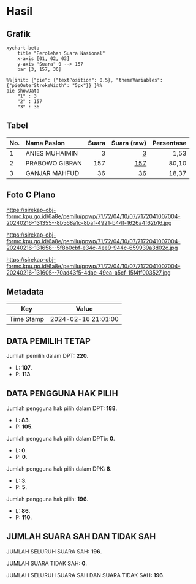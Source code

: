 # Hasil

## Grafik

```mermaid
xychart-beta
    title "Perolehan Suara Nasional"
    x-axis [01, 02, 03]
    y-axis "Suara" 0 --> 157
    bar [3, 157, 36]
```

```mermaid
%%{init: {"pie": {"textPosition": 0.5}, "themeVariables": {"pieOuterStrokeWidth": "5px"}} }%%
pie showData
    "1" : 3
    "2" : 157
    "3" : 36
```

## Tabel

| No. | Nama Paslon    | Suara | Suara (raw) | Persentase |
|:--- |:-------------- | -----:| -----------:| ----------:|
| 1   | ANIES MUHAIMIN | 3     | [3][p-1]    | 1,53       |
| 2   | PRABOWO GIBRAN | 157   | [157][p-2]  | 80,10      |
| 3   | GANJAR MAHFUD  | 36    | [36][p-3]   | 18,37      |


[p-1]: https://github.com/gigit-pemilu/pemilu-2024/blob/main/pilpres/hitung-suara/sub/71-sulawesi-utara/sub/72-kota-bitung/sub/04-aertembaga/sub/1007-makawidey/sub/004-tps/sub/paslon-1.txt
[p-2]: https://github.com/gigit-pemilu/pemilu-2024/blob/main/pilpres/hitung-suara/sub/71-sulawesi-utara/sub/72-kota-bitung/sub/04-aertembaga/sub/1007-makawidey/sub/004-tps/sub/paslon-2.txt
[p-3]: https://github.com/gigit-pemilu/pemilu-2024/blob/main/pilpres/hitung-suara/sub/71-sulawesi-utara/sub/72-kota-bitung/sub/04-aertembaga/sub/1007-makawidey/sub/004-tps/sub/paslon-3.txt

## Foto C Plano

https://sirekap-obj-formc.kpu.go.id/6a8e/pemilu/ppwp/71/72/04/10/07/7172041007004-20240216-131355--8b568a1c-8baf-4921-b44f-1626a4f62b16.jpg

https://sirekap-obj-formc.kpu.go.id/6a8e/pemilu/ppwp/71/72/04/10/07/7172041007004-20240216-131658--5f8b0cbf-e34c-4ee9-944c-659939a3d02c.jpg

https://sirekap-obj-formc.kpu.go.id/6a8e/pemilu/ppwp/71/72/04/10/07/7172041007004-20240216-131605--70ad43f5-4dae-49ea-a5cf-15f4ff003527.jpg


## Metadata

| Key        | Value               |
| ---------- | ------------------- |
| Time Stamp | 2024-02-16 21:01:00 |


## DATA PEMILIH TETAP

Jumlah pemilih dalam DPT: **220**.
 * L: **107**.
 * P: **113**.

## DATA PENGGUNA HAK PILIH

Jumlah pengguna hak pilih dalam DPT: **188**.
 * L: **83**.
 * P: **105**.

Jumlah pengguna hak pilih dalam DPTb: **0**.
 * L: **0**.
 * P: **0**.

Jumlah pengguna hak pilih dalam DPK: **8**.
 * L: **3**.
 * P: **5**.

Jumlah pengguna hak pilih: **196**.
 * L: **86**.
 * P: **110**.

## JUMLAH SUARA SAH DAN TIDAK SAH

JUMLAH SELURUH SUARA SAH: **196**.

JUMLAH SUARA TIDAK SAH: **0**.

JUMLAH SELURUH SUARA SAH DAN SUARA TIDAK SAH: **196**.


